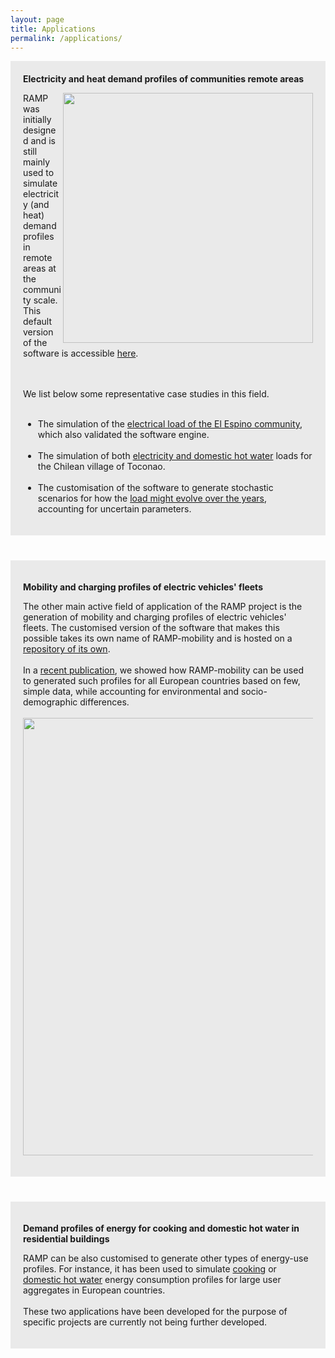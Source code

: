 ```yaml
---
layout: page
title: Applications
permalink: /applications/
---
```


<div style="background-color: #EAEAEA; text-align:left; vertical-align: middle; padding:20px 20px;" width="350">
<h style="color: "><b>Electricity and heat demand profiles of communities remote areas</b>

<p><img src="/assets/ramp_cloud.gif" width="400" align="right" class="pad-top-left"/></p>


RAMP was initially designed and is still mainly used to simulate electricity (and heat) demand profiles in remote areas at the community scale. This default version of the software is accessible <a href="https://github.com/RAMP-project/RAMP">here</a>.

<br><br>
We list below some representative case studies in this field.
<br><br>


<ul>
  <li>The simulation of the <a href="https://doi.org/10.1016/j.energy.2019.04.097">electrical load of the El Espino community</a>, which also validated the software engine.</li>
  <br>
  <li>The simulation of both <a href="https://doi.org/10.3390/app10217445">electricity and domestic hot water</a> loads for the Chilean village of Toconao.</li>
  <br>
  <li>The customisation of the software to generate stochastic scenarios for how the <a href="https://doi.org/10.1016/j.esd.2020.07.002">load might evolve over the years</a>, accounting for uncertain parameters.</li>
</ul>
</h>
</div>
<div style="background-color: ; text-align:left; vertical-align: middle; padding:20px 20px;" width="350"></div>

<div style="background-color: #EAEAEA; text-align:left; vertical-align: middle; padding:20px 20px;" width="350">

<p><b>Mobility and charging profiles of electric vehicles' fleets</b></p>

<p>The other main active field of application of the RAMP project is the generation of mobility and charging profiles of electric vehicles' fleets. The customised version of the software that makes this possible takes its own name of RAMP-mobility and is hosted on a <a href="https://github.com/RAMP-project/RAMP-mobility">repository of its own</a>.
<br><br>
In a <a href="https://doi.org/10.1016/j.apenergy.2022.118676">recent publication</a>, we showed how RAMP-mobility can be used to generated such profiles for all European countries based on few, simple data, while accounting for environmental and socio-demographic differences.
<br><br>
<img src="/assets/vehicles.gif" width="700" align="center"/>
<br>

</p>

</div>

<div style="background-color: ; text-align:left; vertical-align: middle; padding:20px 20px;" width="350"></div>

<div style="background-color: #EAEAEA; text-align:left; vertical-align: middle; padding:20px 20px;" width="350">
<p><b>Demand profiles of energy for cooking and domestic hot water in residential buildings</b></p>

RAMP can be also customised to generate other types of energy-use profiles. For instance, it has been used to simulate <a href="https://sentinel.energy/wp-content/uploads/2021/03/D4.2-EC.pdf">cooking</a> or <a href="https://re.public.polimi.it/retrieve/e0c31c0f-a7b8-4599-e053-1705fe0aef77/ECOS2020-lombardi_quoilin_colombo-flexibility%20of%20smart%20p2h%20vpps.pdf">domestic hot water</a> energy consumption profiles for large user aggregates in European countries. 
<br><br>
These two applications have been developed for the purpose of specific projects are currently not being further developed.
